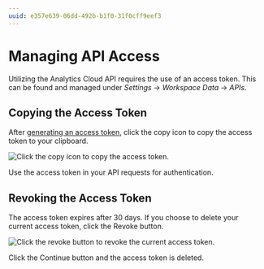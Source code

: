 ```yaml
---
uuid: e357e639-06dd-492b-b1f0-31f0cff9eef3
---
```

# Managing API Access

Utilizing the Analytics Cloud API requires the use of an access token. This can be found and managed under *Settings* &rarr; *Workspace Data* &rarr; *APIs*.

## Copying the Access Token

After [generating an access token](../apis/authentication.md), click the copy icon to copy the access token to your clipboard.

![Click the copy icon to copy the access token.](./managing-api-access/images/01.png)

Use the access token in your API requests for authentication.

## Revoking the Access Token

The access token expires after 30 days. If you choose to delete your current access token, click the Revoke button.

![Click the revoke button to revoke the current access token.](./managing-api-access/images/02.png)

Click the Continue button and the access token is deleted.
